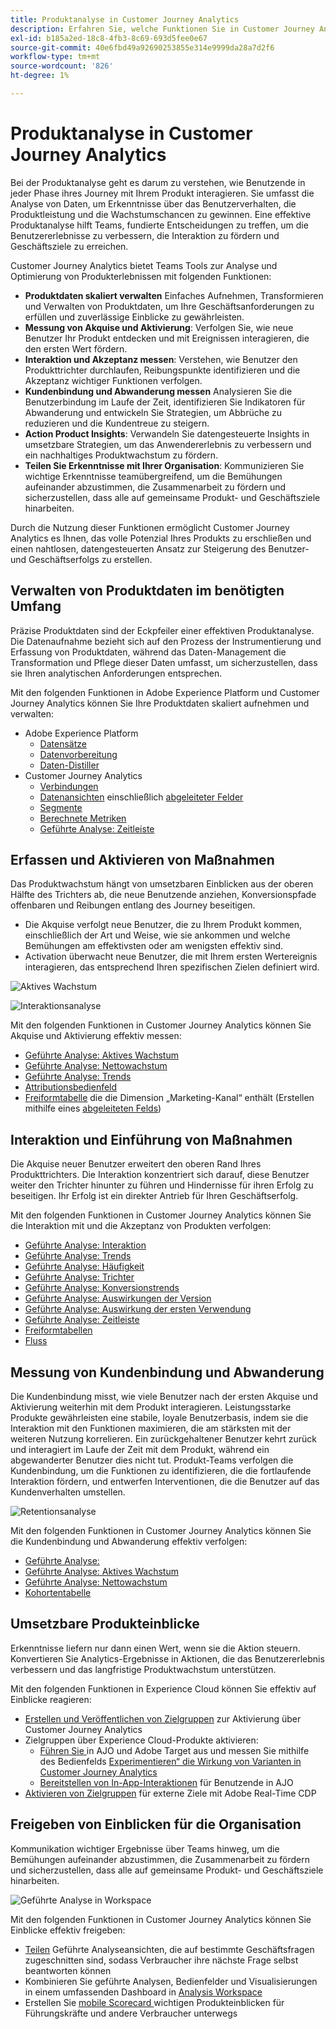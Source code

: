 ```yaml
---
title: Produktanalyse in Customer Journey Analytics
description: Erfahren Sie, welche Funktionen Sie in Customer Journey Analytics verwenden können, um Produktanalysen effektiv durchzuführen.
exl-id: b185a2ed-18c8-4fb3-8c69-693d5fee0e67
source-git-commit: 40e6fbd49a92690253855e314e9999da28a7d2f6
workflow-type: tm+mt
source-wordcount: '826'
ht-degree: 1%

---
```


# Produktanalyse in Customer Journey Analytics

Bei der Produktanalyse geht es darum zu verstehen, wie Benutzende in jeder Phase ihres Journey mit Ihrem Produkt interagieren. Sie umfasst die Analyse von Daten, um Erkenntnisse über das Benutzerverhalten, die Produktleistung und die Wachstumschancen zu gewinnen. Eine effektive Produktanalyse hilft Teams, fundierte Entscheidungen zu treffen, um die Benutzererlebnisse zu verbessern, die Interaktion zu fördern und Geschäftsziele zu erreichen.

Customer Journey Analytics bietet Teams Tools zur Analyse und Optimierung von Produkterlebnissen mit folgenden Funktionen:

* **Produktdaten skaliert verwalten** Einfaches Aufnehmen, Transformieren und Verwalten von Produktdaten, um Ihre Geschäftsanforderungen zu erfüllen und zuverlässige Einblicke zu gewährleisten.
* **Messung von Akquise und Aktivierung**: Verfolgen Sie, wie neue Benutzer Ihr Produkt entdecken und mit Ereignissen interagieren, die den ersten Wert fördern.
* **Interaktion und Akzeptanz messen**: Verstehen, wie Benutzer den Produkttrichter durchlaufen, Reibungspunkte identifizieren und die Akzeptanz wichtiger Funktionen verfolgen.
* **Kundenbindung und Abwanderung messen** Analysieren Sie die Benutzerbindung im Laufe der Zeit, identifizieren Sie Indikatoren für Abwanderung und entwickeln Sie Strategien, um Abbrüche zu reduzieren und die Kundentreue zu steigern.
* **Action Product Insights**: Verwandeln Sie datengesteuerte Insights in umsetzbare Strategien, um das Anwendererlebnis zu verbessern und ein nachhaltiges Produktwachstum zu fördern.
* **Teilen Sie Erkenntnisse mit Ihrer Organisation**: Kommunizieren Sie wichtige Erkenntnisse teamübergreifend, um die Bemühungen aufeinander abzustimmen, die Zusammenarbeit zu fördern und sicherzustellen, dass alle auf gemeinsame Produkt- und Geschäftsziele hinarbeiten.

Durch die Nutzung dieser Funktionen ermöglicht Customer Journey Analytics es Ihnen, das volle Potenzial Ihres Produkts zu erschließen und einen nahtlosen, datengesteuerten Ansatz zur Steigerung des Benutzer- und Geschäftserfolgs zu erstellen.

## Verwalten von Produktdaten im benötigten Umfang

Präzise Produktdaten sind der Eckpfeiler einer effektiven Produktanalyse. Die Datenaufnahme bezieht sich auf den Prozess der Instrumentierung und Erfassung von Produktdaten, während das Daten-Management die Transformation und Pflege dieser Daten umfasst, um sicherzustellen, dass sie Ihren analytischen Anforderungen entsprechen.

Mit den folgenden Funktionen in Adobe Experience Platform und Customer Journey Analytics können Sie Ihre Produktdaten skaliert aufnehmen und verwalten:

* Adobe Experience Platform
   * [Datensätze&#x200B;](https://experienceleague.adobe.com/de/docs/experience-platform/catalog/datasets/overview)
   * [Datenvorbereitung&#x200B;](https://experienceleague.adobe.com/de/docs/experience-platform/data-prep/home)
   * [Daten-Distiller&#x200B;](https://experienceleague.adobe.com/de/docs/experience-platform/query/data-distiller/overview)
* Customer Journey Analytics
   * [Verbindungen&#x200B;](/help/connections/overview.md)
   * [Datenansichten](/help/data-views/data-views.md) einschließlich [abgeleiteter Felder&#x200B;](/help/data-views/derived-fields/derived-fields.md)
   * [Segmente&#x200B;](/help/components/filters/filters-overview.md)
   * [Berechnete Metriken](/help/components/calc-metrics/calc-metr-overview.md)
   * [Geführte Analyse&#x200B;: Zeitleiste&#x200B;](/help/guided-analysis/types/timeline.md)

## Erfassen und Aktivieren von Maßnahmen

Das Produktwachstum hängt von umsetzbaren Einblicken aus der oberen Hälfte des Trichters ab, die neue Benutzende anziehen, Konversionspfade offenbaren und Reibungen entlang des Journey beseitigen.

* Die Akquise verfolgt neue Benutzer, die zu Ihrem Produkt kommen, einschließlich der Art und Weise, wie sie ankommen und welche Bemühungen am effektivsten oder am wenigsten effektiv sind.
* Activation überwacht neue Benutzer, die mit Ihrem ersten Wertereignis interagieren, das entsprechend Ihren spezifischen Zielen definiert wird.

![Aktives Wachstum](/help/guided-analysis/assets/active.png)

![Interaktionsanalyse](/help/guided-analysis/assets/feature-matrix.png)

Mit den folgenden Funktionen in Customer Journey Analytics können Sie Akquise und Aktivierung effektiv messen:

* [Geführte Analyse&#x200B;: Aktives Wachstum](/help/guided-analysis/types/active-growth.md)
* [Geführte Analyse: Nettowachstum](/help/guided-analysis/types/net-growth.md)
* [Geführte Analyse: Trends](/help/guided-analysis//types/trends.md)
* [Attributionsbedienfeld&#x200B;](/help/analysis-workspace/c-panels/attribution.md)
* [Freiformtabelle](/help/analysis-workspace/c-panels/freeform-panel.md) die die Dimension „Marketing-Kanal“ enthält (Erstellen mithilfe eines [abgeleiteten Felds](/help/data-views/derived-fields/derived-fields.md))

## Interaktion und Einführung von Maßnahmen

Die Akquise neuer Benutzer erweitert den oberen Rand Ihres Produkttrichters. Die Interaktion konzentriert sich darauf, diese Benutzer weiter den Trichter hinunter zu führen und Hindernisse für ihren Erfolg zu beseitigen. Ihr Erfolg ist ein direkter Antrieb für Ihren Geschäftserfolg.

Mit den folgenden Funktionen in Customer Journey Analytics können Sie die Interaktion mit und die Akzeptanz von Produkten verfolgen:

* [Geführte Analyse: Interaktion](/help/guided-analysis/types/engagement.md)
* [Geführte Analyse: Trends](/help/guided-analysis/types/trends.md)
* [Geführte Analyse: Häufigkeit](/help/guided-analysis/types/frequency.md)
* [Geführte Analyse: Trichter](/help/guided-analysis/types/funnel.md)
* [Geführte Analyse: Konversionstrends](/help/guided-analysis/types/conversion-trends.md)
* [Geführte Analyse: Auswirkungen der Version](/help/guided-analysis/types/release-impact.md)
* [Geführte Analyse: Auswirkung der ersten Verwendung&#x200B;](/help/guided-analysis/types/first-use-impact.md)
* [Geführte Analyse: Zeitleiste](/help/guided-analysis/types/timeline.md)
* [Freiformtabellen&#x200B;](/help/analysis-workspace/c-panels/freeform-panel.md)
* [Fluss](/help/analysis-workspace/visualizations/c-flow/flow.md)

## Messung von Kundenbindung und Abwanderung

Die Kundenbindung misst, wie viele Benutzer nach der ersten Akquise und Aktivierung weiterhin mit dem Produkt interagieren. Leistungsstarke Produkte gewährleisten eine stabile, loyale Benutzerbasis, indem sie die Interaktion mit den Funktionen maximieren, die am stärksten mit der weiteren Nutzung korrelieren. Ein zurückgehaltener Benutzer kehrt zurück und interagiert im Laufe der Zeit mit dem Produkt, während ein abgewanderter Benutzer dies nicht tut. Produkt-Teams verfolgen die Kundenbindung, um die Funktionen zu identifizieren, die die fortlaufende Interaktion fördern, und entwerfen Interventionen, die die Benutzer auf das Kundenverhalten umstellen.

![Retentionsanalyse](/help/guided-analysis/assets/retention.png)

Mit den folgenden Funktionen in Customer Journey Analytics können Sie die Kundenbindung und Abwanderung effektiv verfolgen:

* [Geführte Analyse: ](/help/guided-analysis/types/retention.md)&#x200B;
* [Geführte Analyse: Aktives Wachstum](/help/guided-analysis/types/active-growth.md)
* [Geführte Analyse: Nettowachstum](/help/guided-analysis/types/net-growth.md)
* [Kohortentabelle&#x200B;](/help/analysis-workspace/visualizations/cohort-table/cohort-analysis.md)

## Umsetzbare Produkteinblicke

Erkenntnisse liefern nur dann einen Wert, wenn sie die Aktion steuern. Konvertieren Sie Analytics-Ergebnisse in Aktionen, die das Benutzererlebnis verbessern und das langfristige Produktwachstum unterstützen.

Mit den folgenden Funktionen in Experience Cloud können Sie effektiv auf Einblicke reagieren:

* [Erstellen und Veröffentlichen von Zielgruppen](/help/components/audiences/publish.md)&#x200B; zur Aktivierung über Customer Journey Analytics
* Zielgruppen über Experience Cloud-Produkte aktivieren:
   * [Führen Sie ](https://experienceleague.adobe.com/de/docs/journey-optimizer/using/content-management/content-experiment/get-started-experiment) in AJO und Adobe Target aus und messen Sie mithilfe des Bedienfelds [Experimentieren“ die Wirkung von Varianten in Customer Journey Analytics](/help/analysis-workspace/c-panels/experimentation.md)
   * [Bereitstellen von In-App-Interaktionen](https://experienceleague.adobe.com/de/docs/journey-optimizer/using/channels/in-app/get-started-in-app) für Benutzende in AJO
* [Aktivieren von Zielgruppen](https://experienceleague.adobe.com/de/docs/experience-platform/destinations/ui/activate/activation-overview) für externe Ziele mit Adobe Real-Time CDP&#x200B;

## Freigeben von Einblicken für die Organisation&#x200B;

Kommunikation wichtiger Ergebnisse über Teams hinweg, um die Bemühungen aufeinander abzustimmen, die Zusammenarbeit zu fördern und sicherzustellen, dass alle auf gemeinsame Produkt- und Geschäftsziele hinarbeiten.

![Geführte Analyse in Workspace](assets/guided-analysis-workspace.png)

Mit den folgenden Funktionen in Customer Journey Analytics können Sie Einblicke effektiv freigeben:

* [Teilen](/help/analysis-workspace/curate-share/share-projects.md) Geführte Analyseansichten, die auf bestimmte Geschäftsfragen zugeschnitten sind, sodass Verbraucher ihre nächste Frage selbst beantworten können
* Kombinieren Sie geführte Analysen, Bedienfelder und Visualisierungen in einem umfassenden Dashboard in [Analysis Workspace](/help/analysis-workspace/home.md)
* Erstellen Sie [ mobile Scorecard ](/help/mobile-app/home.md) wichtigen Produkteinblicken für Führungskräfte und andere Verbraucher unterwegs
